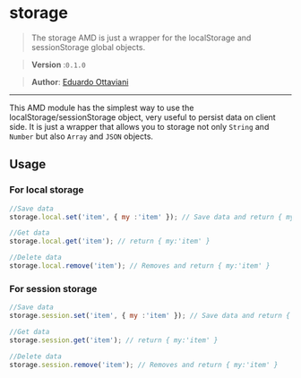 # storage

> The storage AMD is just a wrapper for the localStorage and sessionStorage global objects.

>**Version** :`0.1.0`

>**Author**: [Eduardo Ottaviani](//github.com/Javiani)


---

This AMD module has the simplest way to use the localStorage/sessionStorage object, very useful to persist data on client side.
It is just a wrapper that allows you to storage not only `String` and `Number` but also `Array` and `JSON` objects.

## Usage

### For local storage

```js
//Save data
storage.local.set('item', { my :'item' }); // Save data and return { my:'item' }

//Get data
storage.local.get('item'); // return { my:'item' }

//Delete data
storage.local.remove('item'); // Removes and return { my:'item' }
```

### For session storage

```js
//Save data
storage.session.set('item', { my :'item' }); // Save data and return { my:'item' }

//Get data
storage.session.get('item'); // return { my:'item' }

//Delete data
storage.session.remove('item'); // Removes and return { my:'item' }
```
